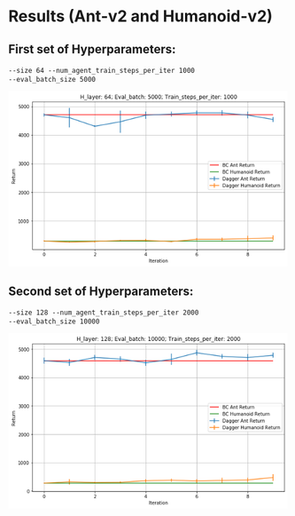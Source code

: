# Results (Ant-v2 and Humanoid-v2)
## First set of Hyperparameters:
```
--size 64 --num_agent_train_steps_per_iter 1000
--eval_batch_size 5000
```
![Alt text](data/exp_1.png?raw=true)

## Second set of Hyperparameters:
```
--size 128 --num_agent_train_steps_per_iter 2000
--eval_batch_size 10000
```
![Alt text](data/exp_2.png?raw=true)
